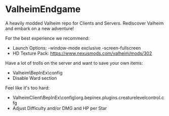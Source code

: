 # ValheimEndgame
A heavily modded Valheim repo for Clients and Servers. Rediscover Valheim and embark on a new adventure!

For the best experience we recommend:
- Launch Options: -window-mode exclusive -screen-fullscreen
- HD Texture Pack: https://www.nexusmods.com/valheim/mods/302

Have a lot of trolls on the server and want to save your own items:
- Valheim\BepInEx\config
- Disable Ward section

Feel like it's too hard:
- ValheimClient\BepInEx\config\org.bepinex.plugins.creaturelevelcontrol.cfg
- Adjust Difficulty and/or DMG and HP per Star
